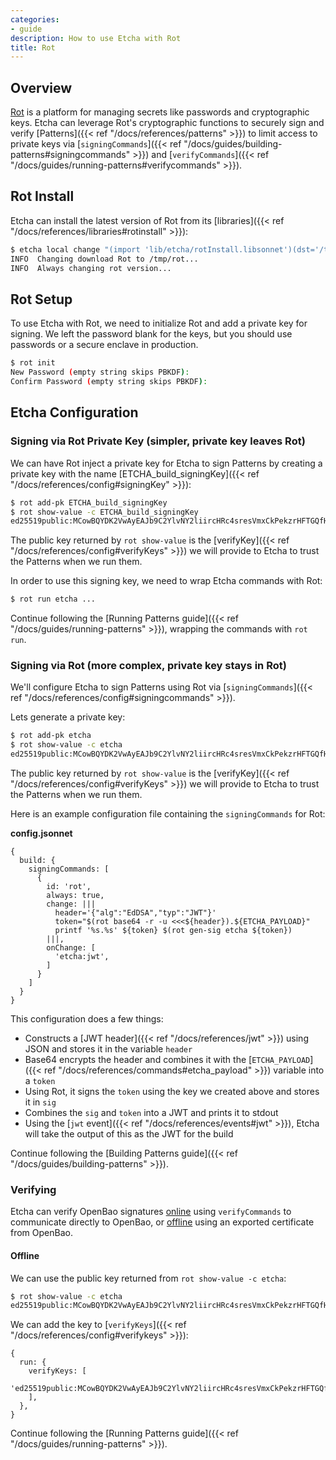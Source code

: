 ```yaml
---
categories:
- guide
description: How to use Etcha with Rot
title: Rot
---
```


## Overview

[Rot](https://rotx.dev) is a platform for managing secrets like passwords and cryptographic keys.  Etcha can leverage Rot's cryptographic functions to securely sign and verify [Patterns]({{< ref "/docs/references/patterns" >}}) to limit access to private keys via [`signingCommands`]({{< ref "/docs/guides/building-patterns#signingcommands" >}}) and [`verifyCommands`]({{< ref "/docs/guides/running-patterns#verifycommands" >}}).

## Rot Install

Etcha can install the latest version of Rot from its [libraries]({{< ref "/docs/references/libraries#rotinstall" >}}):

```bash
$ etcha local change "(import 'lib/etcha/rotInstall.libsonnet')(dst='/tmp/rot')"
INFO  Changing download Rot to /tmp/rot...
INFO  Always changing rot version...
```

## Rot Setup

To use Etcha with Rot, we need to initialize Rot and add a private key for signing.  We left the password blank for the keys, but you should use passwords or a secure enclave in production.

```bash
$ rot init
New Password (empty string skips PBKDF): 
Confirm Password (empty string skips PBKDF): 
```

## Etcha Configuration

### Signing via Rot Private Key (simpler, private key leaves Rot)

We can have Rot inject a private key for Etcha to sign Patterns by creating a private key with the name [ETCHA_build_signingKey]({{< ref "/docs/references/config#signingKey" >}}):

```bash
$ rot add-pk ETCHA_build_signingKey
$ rot show-value -c ETCHA_build_signingKey
ed25519public:MCowBQYDK2VwAyEAJb9C2YlvNY2liircHRc4sresVmxCkPekzrHFTGQfHWg=:ETCHA_build_signingKey
```

The public key returned by `rot show-value` is the [verifyKey]({{< ref "/docs/references/config#verifyKeys" >}}) we will provide to Etcha to trust the Patterns when we run them.

In order to use this signing key, we need to wrap Etcha commands with Rot:

```bash
$ rot run etcha ...
```

Continue following the [Running Patterns guide]({{< ref "/docs/guides/running-patterns" >}}), wrapping the commands with `rot run`.

### Signing via Rot (more complex, private key stays in Rot)

We'll configure Etcha to sign Patterns using Rot via [`signingCommands`]({{< ref "/docs/references/config#signingcommands" >}}).

Lets generate a private key:
```bash
$ rot add-pk etcha
$ rot show-value -c etcha
ed25519public:MCowBQYDK2VwAyEAJb9C2YlvNY2liircHRc4sresVmxCkPekzrHFTGQfHWg=:etcha
```

The public key returned by `rot show-value` is the [verifyKey]({{< ref "/docs/references/config#verifyKeys" >}}) we will provide to Etcha to trust the Patterns when we run them.

Here is an example configuration file containing the `signingCommands` for Rot:

**config.jsonnet**
```
{
  build: {
    signingCommands: [
      {
        id: 'rot',
        always: true,
        change: |||
          header='{"alg":"EdDSA","typ":"JWT"}'
          token="$(rot base64 -r -u <<<${header}).${ETCHA_PAYLOAD}"
          printf '%s.%s' ${token} $(rot gen-sig etcha ${token})
        |||,
        onChange: [
          'etcha:jwt',
        ]
      }
    ]
  }
}
```

This configuration does a few things:

- Constructs a [JWT header]({{< ref "/docs/references/jwt" >}}) using JSON and stores it in the variable `header`
- Base64 encrypts the header and combines it with the [`ETCHA_PAYLOAD`]({{< ref "/docs/references/commands#etcha_payload" >}}) variable into a `token`
- Using Rot, it signs the `token` using the key we created above and stores it in `sig`
- Combines the `sig` and `token` into a JWT and prints it to stdout
- Using the [`jwt` event]({{< ref "/docs/references/events#jwt" >}}), Etcha will take the output of this as the JWT for the build

Continue following the [Building Patterns guide]({{< ref "/docs/guides/building-patterns" >}}).

### Verifying

Etcha can verify OpenBao signatures [online](#online) using `verifyCommands` to communicate directly to OpenBao, or [offline](#offline) using an exported certificate from OpenBao.

#### Offline

We can use the public key returned from `rot show-value -c etcha`:

```bash
$ rot show-value -c etcha
ed25519public:MCowBQYDK2VwAyEAJb9C2YlvNY2liircHRc4sresVmxCkPekzrHFTGQfHWg=:etcha
```

We can add the key to [`verifyKeys`]({{< ref "/docs/references/config#verifykeys" >}}):

```
{
  run: {
    verifyKeys: [
      'ed25519public:MCowBQYDK2VwAyEAJb9C2YlvNY2liircHRc4sresVmxCkPekzrHFTGQfHWg=:etcha',
    ],
  },
}
```

Continue following the [Running Patterns guide]({{< ref "/docs/guides/running-patterns" >}}).

